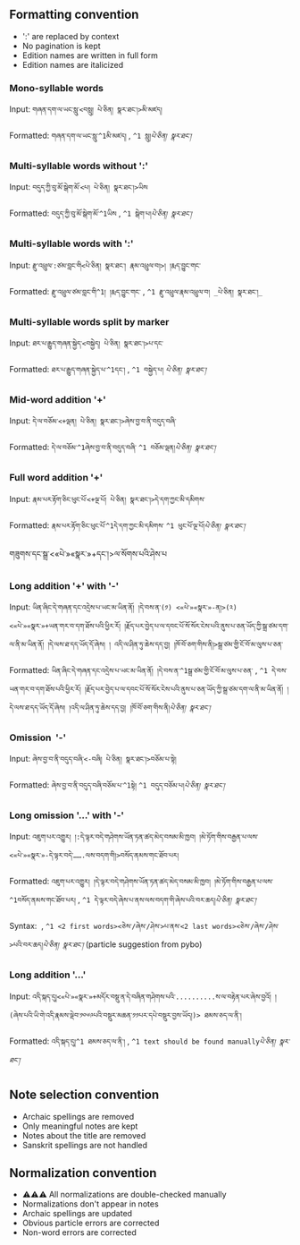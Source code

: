 ## Formatting convention

*   ':' are replaced by context
*   No pagination is kept
*   Edition names are written in full form
*   Edition names are italicized

### Mono-syllable words

Input: `གཞན་དག་ལ་ཡང་སླུ་<བསླུ། པེ་ཅིན། སྣར་ཐང་།>མི་མཛད།`

Formatted: `གཞན་དག་ལ་ཡང་སླུ་^1མི་མཛད།` , `^1 སླུ།`_`པེ་ཅིན། སྣར་ཐང་།`_

### Multi-syllable words without ':'

Input: `བདུད་ཀྱི་བུ་མོ་སྒེག་མོ་<པ། པེ་ཅིན། སྣར་ཐང་།>ཡིས`

Formatted: `བདུད་ཀྱི་བུ་མོ་སྒེག་མོ་^1ཡིས` , `^1 སྒེག་པ།`_`པེ་ཅིན། སྣར་ཐང་།`_

### Multi-syllable words with ':'

Input: `རྫུ་འཕྲུལ་:ཙམ་བླང་གི<པེ་ཅིན། སྣར་ཐང་། རྣམ་འཕྲུལ་བ།>། །རྨད་བྱུང་གང་`

Formatted: `རྫུ་འཕྲུལ་ཙམ་བླང་གི^1། །རྨད་བྱུང་གང་` , `^1 རྫུ་འཕྲུལ་རྣམ་འཕྲུལ་བ། _པེ་ཅིན། སྣར་ཐང་།_`

### Multi-syllable words split by marker

Input: `ཐར་པ་རྒྱུད་གཞན་སྐྱེད་<བསྐྱེད། པེ་ཅིན། སྣར་ཐང་།>པ་དང་`

Formatted: `ཐར་པ་རྒྱུད་གཞན་སྐྱེད་པ་^1དང་།` , `^1 བསྐྱེད་པ།` _`པེ་ཅིན། སྣར་ཐང་།`_

### Mid-word addition '+'

Input: `དེ་ལ་བཅོམ་<+ལྡན། པེ་ཅིན། སྣར་ཐང་།>ཞེས་བྱ་བ་ནི་བདུད་བཞི་`

Formatted: `དེ་ལ་བཅོམ་^1ཞེས་བྱ་བ་ནི་བདུད་བཞི་` `^1 བཅོམ་ལྡན།`_`པེ་ཅིན། སྣར་ཐང་།`_

### Full word addition '+'

Input: `རྣམ་པར་རྟོག་ཅིང་ཕུང་པོ་<+ལྔ་པོ། པེ་ཅིན། སྣར་ཐང་།>དེ་དག་ཀྱང་མི་དམིགས་`

Formatted: `རྣམ་པར་རྟོག་ཅིང་ཕུང་པོ་^1དེ་དག་ཀྱང་མི་དམིགས་` `^1 ཕུང་པོ་ལྔ་པོ།`_`པེ་ཅིན། སྣར་ཐང་།`_

གཟུགས་དང་སྒྲ་\<«པེ་»«སྣར་»+དང་།>ལ་སོགས་པའི་ཤེས་པ

### Long addition '+' with '-'

Input: `ཡིན་ཞིང་དེ་གཞན་དང་འདྲེས་པ་ཡང་མ་ཡིན་ནོ། །དེ་བས་ན་(༡) <«པེ་»«སྣར་»-ན།>(༢) <«པེ་»«སྣར་»+ཡན་གར་བ་དག་ཐོས་པའི་ཕྱིར་རོ། །རྗོད་པར་བྱེད་པ་ལ་དབང་པོ་སོ་སོར་ངེས་པའི་ནུས་པ་ཅན་ཡོད་ཀྱི་སྒྲ་ཙམ་དག་ལ་ནི་མ་ཡིན་ནོ། །དེ་ལས་ཐ་དད་ཡོད་དོ་ཞེས། ། འདི་ལ་ཤིན་ཏུ་ཆེས་དད་བྱ། །ཁོ་བོ་ཅག་གིས་ནི།>སྒྲ་ཙམ་གྱི་ངོ་བོ་མ་ལུས་པ་ཅན་`

Formatted: `ཡིན་ཞིང་དེ་གཞན་དང་འདྲེས་པ་ཡང་མ་ཡིན་ནོ། །དེ་བས་ན་^1སྒྲ་ཙམ་གྱི་ངོ་བོ་མ་ལུས་པ་ཅན་` , `^1 དེ་བས་ཡན་གར་བ་དག་ཐོས་པའི་ཕྱིར་རོ། །རྗོད་པར་བྱེད་པ་ལ་དབང་པོ་སོ་སོར་ངེས་པའི་ནུས་པ་ཅན་ཡོད་ཀྱི་སྒྲ་ཙམ་དག་ལ་ནི་མ་ཡིན་ནོ། །དེ་ལས་ཐ་དད་ཡོད་དོ་ཞེས། །འདི་ལ་ཤིན་ཏུ་ཆེས་དད་བྱ། །ཁོ་བོ་ཅག་གིས་ནི།`_`པེ་ཅིན། སྣར་ཐང་།`_

### Omission  '-'

Input: `ཞེས་བྱ་བ་ནི་བདུད་བཞི་<-བཞི། པེ་ཅིན། སྣར་ཐང་།>བཅོམ་པ་སྟེ།`

Formatted: `ཞེས་བྱ་བ་ནི་བདུད་བཞི་བཅོམ་པ་^1སྟེ།` `^1 བདུད་བཅོམ་པ།`_`པེ་ཅིན། སྣར་ཐང་།`_

### Long omission '...' with '-'

Input: `འཇུག་པར་འགྱུར། །:དེ་ལྟར་བདེ་གཤེགས་ཡོན་ཏན་ཚད་མེད་བསམ་མི་ཁྱབ། །མེ་ཏོག་གིས་བརྒྱན་པ་ལས་<«པེ་»«སྣར་»-དེ་ལྟར་བདེ་…….ལས་བདག་གི།>བསོད་ནམས་གང་ཐོབ་པར།`

Formatted: `འཇུག་པར་འགྱུར། །དེ་ལྟར་བདེ་གཤེགས་ཡོན་ཏན་ཚད་མེད་བསམ་མི་ཁྱབ། །མེ་ཏོག་གིས་བརྒྱན་པ་ལས་^1བསོད་ནམས་གང་ཐོབ་པར།` , `^1 དེ་ལྟར་བདེ་ཞེས་པ་ནས་ལས་བདག་གི་ཞེས་པའི་བར་ཆད།`_`པེ་ཅིན། སྣར་ཐང་།`_

Syntax:  , `^1 <2 first words><ཅེས་/ཞེས་/ཤེས་>པ་ནས་<2 last words><ཅེས་/ཞེས་/ཤེས་>པའི་བར་ཆད།`_`པེ་ཅིན། སྣར་ཐང་།`_ (particle suggestion from pybo)

### Long addition '...'

Input: `འདི་སྐད་དུ།<«པེ་»«སྣར་»+མདོར་བསྡུ་ན་དེ་བཞིན་གཤེགས་པའི་..........ས་ལ་བརྟེན་པར་ཞེས་བྱའོ། །(ཞེས་པའི་ཡི་གེ་འདི་རྣམས་ལྡེབ་༡༠༦༩པའི་བསྡུར་མཆན་༡༡པར་དཔེ་བསྡུར་བྱས་ཡོད།)> ཐམས་ཅད་ལ་ནི་།`

Formatted: `འདི་སྐད་དུ།^1 ཐམས་ཅད་ལ་ནི་།` , `^1 text should be found manually`_`པེ་ཅིན། སྣར་ཐང་།`_

## Note selection convention

*   Archaic spellings are removed
*   Only meaningful notes are kept
*   Notes about the title are removed
*   Sanskrit spellings are not handled

## Normalization convention

*   ⚠️⚠️⚠️ All normalizations are double-checked manually
*   Normalizations don't appear in notes
*   Archaic spellings are updated
*   Obvious particle errors are corrected
*   Non-word errors are corrected
